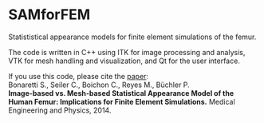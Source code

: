 # SAMforFEM

Statististical appearance models for finite element simulations of the femur.

The code is written in C++ using ITK for image processing and analysis, VTK for mesh handling and visualization, and Qt for the user interface. 

If you use this code, please cite the [paper](http://www.mauricioreyes.me/Publications/BonarettiMEP2014.pdf):  
Bonaretti S., Seiler C., Boichon C., Reyes M., Büchler P.   
**Image-based vs. Mesh-based Statistical Appearance Model of the Human Femur: Implications for Finite Element Simulations.** Medical Engineering and Physics, 2014. 

